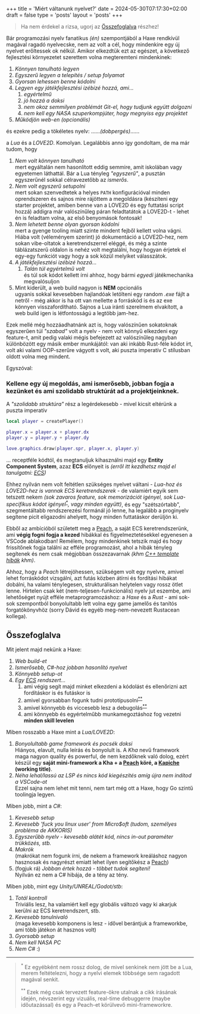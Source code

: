 +++
title = 'Miért váltanunk nyelvet?'
date = 2024-05-30T07:17:30+02:00
draft = false
type = 'posts'
layout = 'posts'
+++

> Ha nem érdekel a rizsa, ugorj az [Összefoglalva](#összefoglalva) részhez!

Bár programozási nyelv fanatikus *(én)* szempontjából a Haxe rendkívül magával ragadó nyelvecske, nem az volt a cél, hogy mindenkire egy új nyelvet erőltessek ok nélkül. Amikor elkezdtük ezt az egészet, a következő fejlesztési környezetet szerettem volna megteremteni mindenkinek:

1. *Könnyen tanulható legyen*
1. *Egyszerű legyen a telepítés / setup folyamat*
1. *Gyorsan lehessen benne kódolni*
1. *Legyen egy játékfejlesztési izébizé hozzá, ami...*
    1. *egyértelmű*
    1. *jó hozzá a doksi*
    1. *nem okoz semmilyen problémát Git-el, hogy tudjunk együtt dolgozni*
    1. *nem kell egy NASA szuperkompjúter, hogy megnyiss egy projektet*
1. *Működjön web-en (opcionális)*

és ezekre pedig a tökéletes nyelv: ......*(dobpergés)*......

a *Lua* és a *LOVE2D*. Komolyan. Legalábbis anno így gondoltam, de ma már tudom, hogy

1. *Nem volt könnyen tanulható*<br>
mert egyáltalán nem hasonlított eddig semmire, amit iskolában vagy egyetemen láthattál. Bár a Lua tényleg *"egyszerű"*, a pusztán egyszerűnél sokkal célravezetőbb az *ismerős*.
1. *Nem volt egyszerű setupolni*<br>
mert sokan szenvedtetek a helyes `PATH` konfigurációval minden oprendszeren és sajnos mire rájöttem a megoldásra (készíteni egy starter projektet, amiben benne van a LOVE2D és egy futtatási script hozzá) addigra már valószínűleg páran feladtatátok a LOVE2D-t - lehet én is feladtam volna, az első benyomások fontosak!
1. *Nem lehetett benne olyan gyorsan kódolni*<br>
mert a gyenge tooling miatt szinte mindent fejből kellett volna vágni. Hiába volt (véleményem szerint) jó dokumentáció a LOVE2D-hez, nem sokan vibe-oltatok a keretrendszerrel eléggé, és még a szinte táblázatszerű oldalon is nehéz volt megtalálni, hogy hogyan érjetek el egy-egy funkciót vagy hogy a sok közül melyiket válasszátok.
1. *A játékfejlesztési izébizé hozzá...*
    1. *Talán túl egyértelmű volt*<br>
    és túl sok kódot kellett írni ahhoz, hogy bármi *egyedi* játékmechanika megvalósuljon
1. Mint kiderült, a web build nagyon is **NEM** opcionális<br>
ugyanis sokkal kevesebben hajlandóak letölteni egy random *.exe* fájlt a netről - még akkor is ha ott van mellette a forráskód is és az exe könnyen visszafordítható. Sajnos a Lua iránti szerelmem elvakított, a web build igen is létfontosságú a legtöbb jam-hez.

Ezek mellé még hozzáadhatnánk azt is, hogy valószínűen sokatoknak egyszerűen túl *"szabad"* volt a nyelv - nem volt könnyű elkezdeni egy feature-t, amit pedig valaki mégis befejezett az valószínűleg nagyban különbözött egy másik ember munkájától: van aki inkább Rust-féle kódot írt, volt aki valami OOP-szerűre vágyott s volt, aki puszta imperatív C stílusban oldott volna meg mindent.

Egyszóval:
### Kellene egy új megoldás, ami ismerősebb, jobban fogja a kezünket és ami szolidabb struktúrát ad a projektjeinknek.

A *"szolidabb struktúra"* rész a legérdekesebb - mivel kicsit eltérünk a puszta imperatív

```lua
local player = createPlayer()

player.x = player.x + player.dx
player.y = player.y + player.dy

love.graphics.draw(player.spr, player.x, player.y)
```

... receptféle kódtól, és megtanuljuk kihasználni majd egy **Entity Component System**, azaz **ECS** előnyeit is *(erről itt kezdhetsz majd el tanulgatni: [ECS](/ecs))*

Ehhez nyilván nem volt feltétlen szükséges nyelvet váltani - *Lua-hoz és LOVE2D-hez is vannak ECS keretrendszerek* - de valamiért egyik sem tetszett nekem *(sok zavaros feature, sok memorizációt igényel, sok Lua-specifikus kódot igényel<sup><a href="#fn1">\*</a></sup>, vagy minden együtt)*, és egy "szétszórtabb", szegmentáltabb rendszerezési formánál jó lenne, ha legalább a proginyelv segítene picit eligazodni ahelyett, hogy minden futtatáskor derüljön ki.

Ebből az ambícióból született meg a [Peach](/ecs/peach), a saját ECS keretrendszerünk, ami **végig fogni fogja a kezed** hibákkal és figyelmeztetésekkel egyenesen a VSCode ablakodban! Remélem, hogy mindenkinek tetszik majd és hogy frissítőnek fogja találni az efféle programozást, ahol a hibák tényleg segítenek és nem csak mégjobban összezavarnak *(khm [C++ template hibák](https://www.reddit.com/r/programminghorror/comments/mm8put/me_fully_embracing_c_templates_but_making_a/) khm)*.

Ahhoz, hogy a *Peach* létrejöhessen, szükségem volt egy nyelvre, amivel lehet forráskódot vizsgálni, azt futás közben átírni és fordítási hibákat dobálni, ha valami ténylegesen, strukturálisan helytelen vagy rossz ötlet lenne. Hirtelen csak két (nem-teljesen-funkcionális) nyelv jut eszembe, ami lehetőséget nyújt efféle metaprogramozáshoz: a *Haxe* és a *Rust* - ami sok-sok szempontból bonyolultabb lett volna egy game jamelős és tanítós forgatókönyvhöz (sorry Dávid és egyéb meg-nem-nevezett Rustacean kollega).

## Összefoglalva

Mit jelent majd nekünk a Haxe:
1. *Web build-et*
1. *Ismerősebb, C#-hoz jobban hasonlító nyelvet*
1. *Könnyebb setup-ot*
1. *Egy [ECS](/ecs) rendszert...*
    1. ami végig segít majd minket elkezdeni a kódolást és ellenőrizni azt fordításkor is és futáskor is
    1. amivel gyorsabban fogunk tudni prototípusolni<sup><a href="#fn2">\*\*</a></sup>
    1. amivel könnyebb és viccesebb lesz a debugolás<sup><a href="#fn2">\*\*</a></sup>
    1. ami könnyebb és egyértelműbb munkamegoztáshoz fog vezetni **minden skill levelen**

Miben rosszabb a Haxe mint a *Lua/LOVE2D*:
1. *Bonyolultabb game framework és pocsék doksi*<br>
Hiányos, elavult, nulla leírás és bonyolult is. A *Kha* nevű framework maga nagyon quality és powerful, de nem kezdőknek való dolog, ezért készül egy **saját mini-framework a Kha + a [Peach](/ecs/peach) köré, a [Kapiche](/haxe/kapiche) (working title)**.
1. *Néha lehal/lassú az LSP és nincs kód kiegészítés amíg újra nem indítod a VSCode-ot*<br>
Ezzel sajna nem lehet mit tenni, nem tart még ott a Haxe, hogy Go szintű toolingja legyen.

Miben jobb, mint a *C#*:
1. *Kevesebb setup*
1. *Kevesebb 'fuck you linux user' from Micro$oft (tudom, személyes probléma de AKKORIS)*
1. *Egyszerűbb nyelv - kevesebb alátét kód, nincs in-out paraméter trükközés, stb.*
1. *Makrók*<br>
(makrókat nem fogunk írni, de nekem a framework kreáláshoz nagyon hasznosak és nagyrészt emiatt lehet ilyen segítőkész a [Peach](/ecs/peach))
1. (fogjuk rá) *Jobban értek hozzá - többet tudok segíteni!*<br>
Nyilván ez nem a C# hibája, de a tény az tény.

Miben jobb, mint egy *Unity/UNREAL/Godot/stb*:
1. *Totál kontroll*<br>
Triviális lesz, ha valamiért kell egy globális változó vagy ki akarjuk kerülni az ECS keretrendszert, stb.
1. *Kevesebb tanulnivaló*<br>
(maga kevesebb komponens is lesz - idővel berántjuk a frameworkbe, ami több játékon át hasznos volt)
1. *Gyorsabb setup*
1. *Nem kell NASA PC*
1. *Nem C#* :)

---

> <sup id="fn1">\*</sup>  Ez egyébként nem rossz dolog, de mivel senkinek nem jött be a Lua, merem feltételezni, hogy a nyelvi elemek többsége sem ragadott magával senkit.
>
> <sup id="fn2">\*\*</sup>  Ezek még csak tervezett feature-ökre utalnak a cikk írásának idején, névszerint egy vizuális, real-time debuggerre (maybe időutazással) és egy a Peach-et körülvevő mini-frameworkre.
